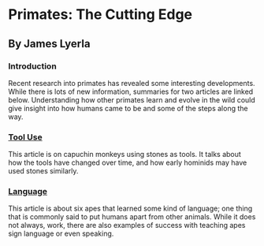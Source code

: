 # Primates: The Cutting Edge
## By James Lyerla

### **Introduction**

Recent research into primates has revealed some interesting developments. While there is lots of new information, summaries for two articles are linked below. Understanding how other primates learn and evolve in the wild could give insight into how humans came to be and some of the steps along the way. 

### **[Tool Use](https://github.com/lyerlajd/INFOTC1600markdown/blob/main/UsingTools.md)**

This article is on capuchin monkeys using stones as tools. It talks about how the tools have changed over time, and how early hominids may have used stones similarly.

### **[Language](https://github.com/lyerlajd/INFOTC1600markdown/blob/main/InterSpeciesPlay.md)**

This article is about six apes that learned some kind of language; one thing that is commonly said to put humans apart from other animals. While it does not always, work, there are also examples of success with teaching apes sign language or even speaking.
